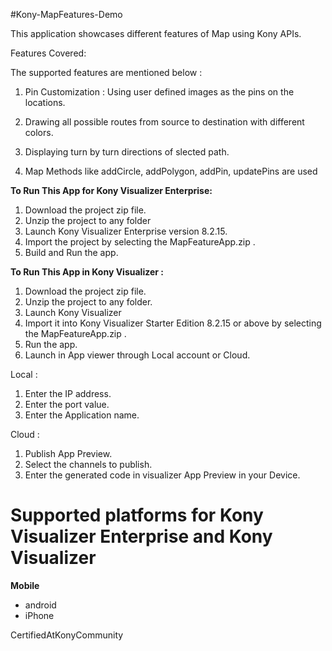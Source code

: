 #Kony-MapFeatures-Demo

This application showcases different features of Map using Kony APIs.

Features Covered: 

The supported features are mentioned below :

  1. Pin Customization : Using user defined images as the pins on the locations.

  2. Drawing all possible routes from source to destination with different colors.

  3. Displaying turn by turn directions of slected path.
  
  4. Map Methods like addCircle, addPolygon, addPin, updatePins are used

**To Run This App for Kony Visualizer Enterprise:**

1. Download the project zip file.
2. Unzip the project to any folder
3. Launch Kony Visualizer Enterprise version 8.2.15.
4. Import the project by selecting the MapFeatureApp.zip .
5. Build and Run the app.

**To Run This App in Kony Visualizer :**

1. Download the project zip file.
2. Unzip the project to any folder.
3. Launch Kony Visualizer
4. Import it into Kony Visualizer Starter Edition 8.2.15 or above by selecting the MapFeatureApp.zip .
5. Run the app.
6. Launch in App viewer through Local account or Cloud.

Local :

1. Enter the IP address.
2. Enter the port value.
3. Enter the Application name.

Cloud :

1. Publish App Preview.
2. Select the channels to publish.
3. Enter the generated code in visualizer App Preview in your Device.




# Supported platforms for Kony Visualizer Enterprise and Kony Visualizer
**Mobile**
 * android
 * iPhone
 
CertifiedAtKonyCommunity

